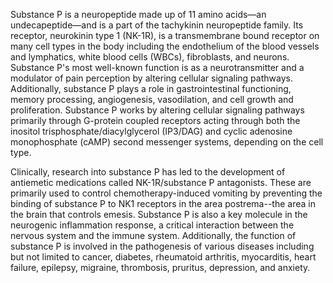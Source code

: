 Substance P is a neuropeptide made up of 11 amino acids—an undecapeptide—and is a part of the tachykinin neuropeptide family. Its receptor, neurokinin type 1 (NK-1R), is a transmembrane bound receptor on many cell types in the body including the endothelium of the blood vessels and lymphatics, white blood cells (WBCs), fibroblasts, and neurons. Substance P's most well-known function is as a neurotransmitter and a modulator of pain perception by altering cellular signaling pathways. Additionally, substance P plays a role in gastrointestinal functioning, memory processing, angiogenesis, vasodilation, and cell growth and proliferation. Substance P works by altering cellular signaling pathways primarily through G-protein coupled receptors acting through both the inositol trisphosphate/diacylglycerol (IP3/DAG) and cyclic adenosine monophosphate (cAMP) second messenger systems, depending on the cell type.

Clinically, research into substance P has led to the development of antiemetic medications called NK-1R/substance P antagonists. These are primarily used to control chemotherapy-induced vomiting by preventing the binding of substance P to NK1 receptors in the area postrema--the area in the brain that controls emesis. Substance P is also a key molecule in the neurogenic inflammation response, a critical interaction between the nervous system and the immune system. Additionally, the function of substance P is involved in the pathogenesis of various diseases including but not limited to cancer, diabetes, rheumatoid arthritis, myocarditis, heart failure, epilepsy, migraine, thrombosis, pruritus, depression, and anxiety.